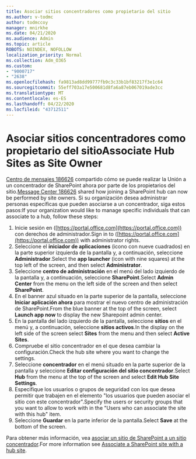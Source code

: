 ```yaml
---
title: Asociar sitios concentradores como propietario del sitio
ms.author: v-todmc
author: todmccoy
manager: mnirkhe
ms.date: 04/21/2020
ms.audience: Admin
ms.topic: article
ROBOTS: NOINDEX, NOFOLLOW
localization_priority: Normal
ms.collection: Adm_O365
ms.custom:
- "9000717"
- "2638"
ms.openlocfilehash: fa9813ad8dd99777fb9c3c33b1bf83217f3e1c64
ms.sourcegitcommit: 55eff703a17e500681d8fa6a87eb067019ade3cc
ms.translationtype: MT
ms.contentlocale: es-ES
ms.lasthandoff: 04/22/2020
ms.locfileid: "43712511"
---
```

# <a name="associate-hub-sites-as-site-owner"></a><span data-ttu-id="8d5d3-102">Asociar sitios concentradores como propietario del sitio</span><span class="sxs-lookup"><span data-stu-id="8d5d3-102">Associate Hub Sites as Site Owner</span></span>

<span data-ttu-id="8d5d3-103">[Centro de mensajes 186626](https://admin.microsoft.com/Adminportal/Home?source=applauncher#/MessageCenter?id=MC186626) compartido cómo se puede realizar la Unión a un concentrador de SharePoint ahora por parte de los propietarios del sitio.</span><span class="sxs-lookup"><span data-stu-id="8d5d3-103">[Message Center 186626](https://admin.microsoft.com/Adminportal/Home?source=applauncher#/MessageCenter?id=MC186626) shared how joining a SharePoint hub can now be performed by site owners.</span></span> <span data-ttu-id="8d5d3-104">Si su organización desea administrar personas específicas que pueden asociarse a un concentrador, siga estos pasos:</span><span class="sxs-lookup"><span data-stu-id="8d5d3-104">If your organization would like to manage specific individuals that can associate to a hub, follow these steps:</span></span> 

1. <span data-ttu-id="8d5d3-105">Inicie sesión en ([https://portal.office.com](https://portal.office.com)) con derechos de administrador.</span><span class="sxs-lookup"><span data-stu-id="8d5d3-105">Sign in to ([https://portal.office.com](https://portal.office.com)) with administrator rights.</span></span>
2. <span data-ttu-id="8d5d3-106">Seleccione el **iniciador de aplicaciones** (icono con nueve cuadrados) en la parte superior izquierda de la pantalla y, a continuación, seleccione **Administrador**.</span><span class="sxs-lookup"><span data-stu-id="8d5d3-106">Select the **app launcher** (icon with nine squares) at the top left of the screen, and then select **Administrator**.</span></span>
3. <span data-ttu-id="8d5d3-107">Seleccione **centro de administración** en el menú del lado izquierdo de la pantalla y, a continuación, seleccione **SharePoint**.</span><span class="sxs-lookup"><span data-stu-id="8d5d3-107">Select **Admin Center** from the menu on the left side of the screen and then select **SharePoint**.</span></span>
4. <span data-ttu-id="8d5d3-108">En el banner azul situado en la parte superior de la pantalla, seleccione **Iniciar aplicación ahora** para mostrar el nuevo centro de administración de SharePoint.</span><span class="sxs-lookup"><span data-stu-id="8d5d3-108">From the blue banner at the top of the screen, select **Launch app now** to display the new Sharepoint admin center.</span></span>
5. <span data-ttu-id="8d5d3-109">En la pantalla del lado izquierdo de la pantalla, seleccione **sitios** en el menú y, a continuación, seleccione **sitios activos**.</span><span class="sxs-lookup"><span data-stu-id="8d5d3-109">In the display on the left side of the screen select **Sites** from the menu and then select **Active Sites**.</span></span>
6. <span data-ttu-id="8d5d3-110">Compruebe el sitio concentrador en el que desea cambiar la configuración.</span><span class="sxs-lookup"><span data-stu-id="8d5d3-110">Check the hub site where you want to change the settings.</span></span>
7. <span data-ttu-id="8d5d3-111">Seleccione **concentrador** en el menú situado en la parte superior de la pantalla y seleccione **Editar configuración del sitio concentrador**.</span><span class="sxs-lookup"><span data-stu-id="8d5d3-111">Select **Hub** from the menu at the top of the screen and select **Edit Hub Site Settings**.</span></span>
8. <span data-ttu-id="8d5d3-112">Especifique los usuarios o grupos de seguridad con los que desea permitir que trabajen en el elemento "los usuarios que pueden asociar el sitio con este concentrador".</span><span class="sxs-lookup"><span data-stu-id="8d5d3-112">Specify the users or security groups that you want to allow to work with in the "Users who can associate the site with this hub" item.</span></span>
9. <span data-ttu-id="8d5d3-113">Seleccione **Guardar** en la parte inferior de la pantalla.</span><span class="sxs-lookup"><span data-stu-id="8d5d3-113">Select **Save** at the bottom of the screen.</span></span>

<span data-ttu-id="8d5d3-114">Para obtener más información, vea [asociar un sitio de SharePoint a un sitio concentrador](https://support.office.com/article/associate-a-sharepoint-site-with-a-hub-site-ae0009fd-af04-4d3d-917d-88edb43efc05).</span><span class="sxs-lookup"><span data-stu-id="8d5d3-114">For more information see [Associate a SharePoint site with a hub site](https://support.office.com/article/associate-a-sharepoint-site-with-a-hub-site-ae0009fd-af04-4d3d-917d-88edb43efc05).</span></span> 